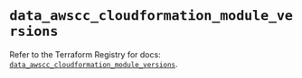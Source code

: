 # `data_awscc_cloudformation_module_versions`

Refer to the Terraform Registry for docs: [`data_awscc_cloudformation_module_versions`](https://registry.terraform.io/providers/hashicorp/awscc/0.70.0/docs/data-sources/cloudformation_module_versions).

